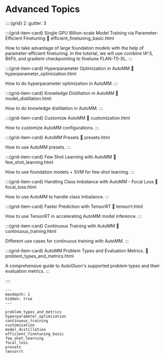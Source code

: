# Advanced Topics

::::{grid} 2
  :gutter: 3

:::{grid-item-card} Single GPU Billion-scale Model Training via Parameter-Efficient Finetuning
  :link: efficient_finetuning_basic.html

  How to take advantage of large foundation models with the help of parameter-efficient finetuning.
  In the tutorial, we will use combine IA^3, BitFit, and gradient checkpointing to finetune FLAN-T5-XL.
:::

:::{grid-item-card} Hyperparameter Optimization in AutoMM
  :link: hyperparameter_optimization.html

  How to do hyperparameter optimization in AutoMM.
:::

:::{grid-item-card} Knowledge Distillation in AutoMM
  :link: model_distillation.html

  How to do knowledge distillation in AutoMM.
:::

:::{grid-item-card} Customize AutoMM
  :link: customization.html

  How to customize AutoMM configurations.
:::

:::{grid-item-card} AutoMM Presets
  :link: presets.html

  How to use AutoMM presets.
:::

:::{grid-item-card} Few Shot Learning with AutoMM
  :link: few_shot_learning.html

  How to use foundation models + SVM for few shot learning.
:::

:::{grid-item-card} Handling Class Imbalance with AutoMM - Focal Loss
  :link: focal_loss.html

  How to use AutoMM to handle class imbalance.
:::

:::{grid-item-card} Faster Prediction with TensorRT
  :link: tensorrt.html

  How to use TensorRT in accelerating AutoMM model inference.
:::

:::{grid-item-card} Continuous Training with AutoMM
  :link: continuous_training.html

  Different use cases for continuous training with AutoMM.
:::

:::{grid-item-card} AutoMM Problem Types and Evaluation Metrics.
  :link: problem_types_and_metrics.html

  A comprehensive guide to AutoGluon's supported problem types and their evaluation metrics.
:::


::::

```{toctree}
---
maxdepth: 1
hidden: true
---

problem_types_and_metrics
hyperparameter_optimization
continuous_training
customization
model_distillation
efficient_finetuning_basic
few_shot_learning
focal_loss
presets
tensorrt
```
